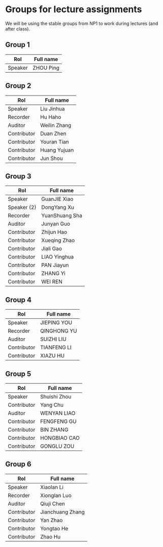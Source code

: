 # Groups for lecture assignments

We will be using the stable groups from NP1 to work during lectures (and after
class).


## Group 1
| Rol     | Full name  |
|---------|------------|
| Speaker | ZHOU Ping  |



## Group 2
| Rol         | Full name    |
|-------------|--------------|
| Speaker     | Liu Jinhua   |
| Recorder    | Hu Haho      |
| Auditor     | Weilin Zhang |
| Contributor | Duan Zhen    |
| Contributor | Youran Tian  |
| Contributor | Huang Yujuan |
| Contributor | Jun Shou     |


## Group 3
| Rol         | Full name      |
|-------------|----------------|
| Speaker     | GuanJIE Xiao   |
| Speaker (2) | DongYang Xu    |
| Recorder    | YuanShuang Sha |
| Auditor     | Junyan Guo     |
| Contributor | Zhijun Hao     |
| Contributor | Xueqing Zhao   |
| Contributor | Jiali Gao      |
| Contributor | LIAO  Yinghua  |
| Contributor | PAN Jiayun     |
| Contributor | ZHANG  Yi      |
| Contributor | WEI	REN     |


## Group 4
| Rol         | Full name   |
|-------------|----------------|
| Speaker     | JIEPING	YOU |
| Recorder    | QINGHONG YU |
| Auditor     | SUIZHI LIU  |
| Contributor | TIANFENG LI |
| Contributor | XIAZU HU    |


## Group 5
| Rol         | Full name    |
|-------------|--------------|
| Speaker     | Shuishi Zhou |
| Contributor | Yang Chu     |
| Auditor     | WENYAN LIAO  |
| Contributor | FENGFENG GU  |
| Contributor | BIN	ZHANG    |
| Contributor | HONGBIAO CAO |
| Contributor | GONGLU ZOU   |


## Group 6
| Rol         | Full name        |
|-------------|------------------|
| Speaker     | Xiaolan Li       |
| Recorder    | Xionglan Luo     |
| Auditor     | Qiuji Chen       |
| Contributor | Jianchuang Zhang |
| Contributor | Yan Zhao         |
| Contributor | Yongtao He       |
| Contributor | Zhao Hu          |

